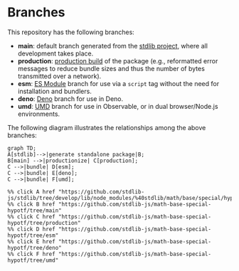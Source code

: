 <!--

@license Apache-2.0

Copyright (c) 2022 The Stdlib Authors.

Licensed under the Apache License, Version 2.0 (the "License");
you may not use this file except in compliance with the License.
You may obtain a copy of the License at

    http://www.apache.org/licenses/LICENSE-2.0

Unless required by applicable law or agreed to in writing, software
distributed under the License is distributed on an "AS IS" BASIS,
WITHOUT WARRANTIES OR CONDITIONS OF ANY KIND, either express or implied.
See the License for the specific language governing permissions and
limitations under the License.

-->

# Branches

This repository has the following branches:

-   **main**: default branch generated from the [stdlib project][stdlib-url], where all development takes place.
-   **production**: [production build][production-url] of the package (e.g., reformatted error messages to reduce bundle sizes and thus the number of bytes transmitted over a network).
-   **esm**: [ES Module][esm-url] branch for use via a `script` tag without the need for installation and bundlers.
-   **deno**: [Deno][deno-url] branch for use in Deno.
-   **umd**: [UMD][umd-url] branch for use in Observable, or in dual browser/Node.js environments.

The following diagram illustrates the relationships among the above branches:

```mermaid
graph TD;
A[stdlib]-->|generate standalone package|B;
B[main] -->|productionize| C[production];
C -->|bundle| D[esm];
C -->|bundle| E[deno];
C -->|bundle| F[umd];

%% click A href "https://github.com/stdlib-js/stdlib/tree/develop/lib/node_modules/%40stdlib/math/base/special/hypotf"
%% click B href "https://github.com/stdlib-js/math-base-special-hypotf/tree/main"
%% click C href "https://github.com/stdlib-js/math-base-special-hypotf/tree/production"
%% click D href "https://github.com/stdlib-js/math-base-special-hypotf/tree/esm"
%% click E href "https://github.com/stdlib-js/math-base-special-hypotf/tree/deno"
%% click F href "https://github.com/stdlib-js/math-base-special-hypotf/tree/umd"
```

[stdlib-url]: https://github.com/stdlib-js/stdlib/tree/develop/lib/node_modules/%40stdlib/math/base/special/hypotf
[production-url]: https://github.com/stdlib-js/math-base-special-hypotf/tree/production
[deno-url]: https://github.com/stdlib-js/math-base-special-hypotf/tree/deno
[umd-url]: https://github.com/stdlib-js/math-base-special-hypotf/tree/umd
[esm-url]: https://github.com/stdlib-js/math-base-special-hypotf/tree/esm